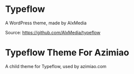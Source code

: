 # Typeflow
A WordPress theme, made by AlxMedia

Source: https://github.com/AlxMedia/typeflow

# Typeflow Theme For Azimiao

A child theme for Typeflow, used by azimiao.com